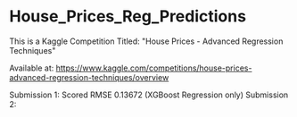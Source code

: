 # House_Prices_Reg_Predictions
This is a Kaggle Competition Titled: "House Prices - Advanced Regression Techniques"

Available at:
https://www.kaggle.com/competitions/house-prices-advanced-regression-techniques/overview


Submission 1: Scored RMSE 0.13672 (XGBoost Regression only)
Submission 2: 